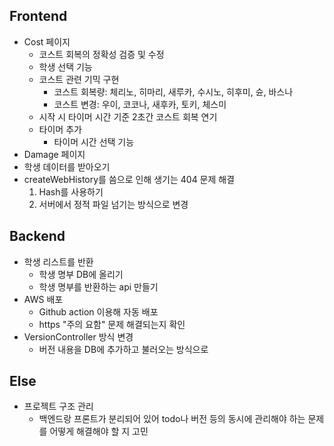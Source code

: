 ## Frontend

- Cost 페이지
  - 코스트 회복의 정확성 검증 및 수정
  - 학생 선택 기능
  - 코스트 관련 기믹 구현
    - 코스트 회복량: 체리노, 히마리, 새루카, 수시노, 히후미, 슌, 바스나
    - 코스트 변경: 우이, 코코나, 새후카, 토키, 체스미
  - 시작 시 타이머 시간 기준 2초간 코스트 회복 연기
  - 타이머 추가
    - 타이머 시간 선택 기능
- Damage 페이지
- 학생 데이터를 받아오기
- createWebHistory를 씀으로 인해 생기는 404 문제 해결
  1. Hash를 사용하기
  2. 서버에서 정적 파일 넘기는 방식으로 변경

## Backend

- 학생 리스트를 반환
  - 학생 명부 DB에 올리기
  - 학생 명부를 반환하는 api 만들기
- AWS 배포
  - Github action 이용해 자동 배포
  - https "주의 요함" 문제 해결되는지 확인
- VersionController 방식 변경
  - 버전 내용을 DB에 추가하고 불러오는 방식으로

## Else

- 프로젝트 구조 관리
  - 백엔드랑 프론트가 분리되어 있어 todo나 버전 등의 동시에 관리해야 하는 문제를 어떻게 해결해야 할 지 고민
